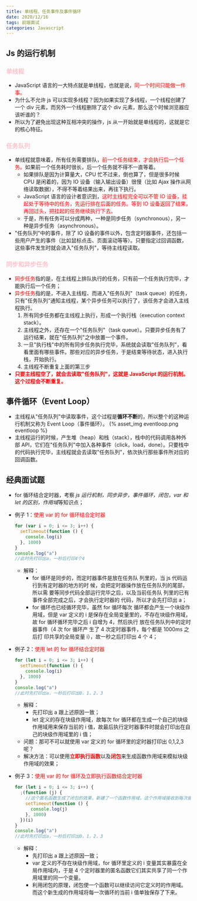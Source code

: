 ```yaml
---
title: 单线程、任务事件及事件循环
date: 2020/12/16
tags: 前端面试
categories: Javascript
---
```


## <b>Js 的运行机制</b>

### <b style="color:pink">单线程</b>

- JavaScript 语言的一大特点就是单线程，也就是说，<span style="color:red">同一个时间只能做一件事。</span>
- 为什么不允许 js 可以实现多线程？因为如果实现了多线程，一个线程创建了一个 div 元素，而另外一个线程删除了这个 div 元素，那么这个时候浏览器应该听谁的？
- 所以为了避免出现这种互相冲突的操作，js 从一开始就是单线程的，这就是它的核心特征。

### <b style="color:pink">任务队列</b>

- 单线程就意味着，所有任务需要排队，<span style="color:red">前一个任务结束，才会执行后一个任务。</span>如果前一个任务耗时很长，后一个任务就不得不一直等着。
  - 如果排队是因为计算量大，CPU 忙不过来，倒也算了，但是很多时候 CPU 是闲着的，因为 IO 设备（输入输出设备）很慢（比如 Ajax 操作从网络读取数据），不得不等着结果出来，再往下执行。
  - JavaScript 语言的设计者意识到，<span style="color:red">这时主线程完全可以不管 IO 设备，挂起处于等待中的任务，先运行排在后面的任务。等到 IO 设备返回了结果，再回过头，把挂起的任务继续执行下去。</span>
  - 于是，所有任务可以分成两种，一种是同步任务（synchronous），另一种是异步任务（asynchronous）。
- "任务队列"中的事件，除了 IO 设备的事件以外，包含定时器事件，还包括一些用户产生的事件（比如鼠标点击、页面滚动等等）。只要指定过回调函数，这些事件发生时就会进入"任务队列"，等待主线程读取。

### <b style="color:pink">同步和异步任务</b>

- <span style="color:red">同步任务</span>指的是，在主线程上排队执行的任务，只有前一个任务执行完毕，才能执行后一个任务；
- <span style="color:red">异步任务</span>指的是，不进入主线程、而进入"任务队列"（task queue）的任务，只有"任务队列"通知主线程，某个异步任务可以执行了，该任务才会进入主线程执行。
  1. 所有同步任务都在主线程上执行，形成一个执行栈（execution context stack）。
  2. 主线程之外，还存在一个"任务队列"（task queue）。只要异步任务有了运行结果，就在"任务队列"之中放置一个事件。
  3. 一旦"执行栈"中的所有同步任务执行完毕，系统就会读取"任务队列"，看看里面有哪些事件。那些对应的异步任务，于是结束等待状态，进入执行栈，开始执行。
  4. 主线程不断重复上面的第三步
- <b style="color:red">只要主线程空了，就会去读取"任务队列"，这就是 JavaScript 的运行机制。这个过程会不断重复。</b>

## <b>事件循环（Event Loop）</b>

- 主线程从"任务队列"中读取事件，这个过程是<b>循环不断</b>的，所以整个的这种运行机制又称为 Event Loop（事件循环）。
  {% asset_img eventloop.png eventloop %}
- 主线程运行的时候，产生堆（heap）和栈（stack），栈中的代码调用各种外部 API，它们在"任务队列"中加入各种事件（click，load，done）。只要栈中的代码执行完毕，主线程就会去读取"任务队列"，依次执行那些事件所对应的回调函数。

## <b>经典面试题</b>

- for 循环结合定时器，考察 <i>js 运行机制，同步异步，事件循环，闭包，var 和 let 的区别，作用域</i>等知识点；
- 例子 1：<span style="color:red;">使用 var 的 for 循环结合定时器</span>

  ```js
  for (var i = 0; i <= 3; i++) {
    setTimeout(function () {
      console.log(i)
    }, 1000)
  }
  console.log("a")
  //此时先打印出a，一秒后打印4个4
  ```

  - 解释：
    - for 循环是同步的，而定时器事件是放在任务队 列里的，当 js 代码运行到有定时器的地方的时 候，会把定时器操作放在任务队列的尾部，所以需 要等同步代码全部运行完毕之后，以及当前任务队 列里的已有事件全部完成之后，才会执行定时器的 代码，所以才会先打印出 a；
    - for 循环也已经循环完毕，虽然 for 循环每次 循环都会产生一个块级作用域，但是 var 定义的 i 是保存在全局变量里的，不存在块级作用域， 故 for 循环循环完毕之后 i 自增为 4，然后执行 放在任务队列中的定时器事件（4 次 for 循环产 生了 4 次定时器事件，每个都是 1000ms 之后打 印共享的全局变量 i），故一秒之后打印出 4 个 4；

- 例子 2：<span style="color:red;">使用 let 的 for 循环结合定时器</span>

  ```js
  for (let i = 0; i <= 3; i++) {
    setTimeout(function () {
      console.log(i)
    }, 1000)
  }
  console.log("a")
  //此时先打印出a，一秒后打印出0，1，2，3
  ```

  - 解释：
    - 先打印出 a 跟上述原因一致；
    - let 定义的存在块级作用域，故每次 for 循环都在生成一个自己的块级作用域用来保存当前的 i 值，故最后执行定时器事件时就会打印出在自己的块级作用域里的 i 值；
  - 问题：那可不可以就使用 var 定义的 for 循环里的定时器打印出 0,1,2,3 呢？
  - 解决方法：可以使用<b style="color:red">立即执行函数</b>以及<b style="color:red">闭包</b>来生成函数作用域来模拟块级作用域的效果；

- 例子 3：<span style="color:red;">使用 var 的 for 循环及立即执行函数结合定时器</span>

  ```js
  for (let i = 0; i <= 3; i++) {
    ;(function (j) {
      //这个匿名函数生成了闭包的效果，新建了一个函数作用域，这个作用域接收到每次循环的i值保存了下来，即使循环结束，闭包形成的作用域也不会被销毁
      setTimeout(function () {
        console.log(j)
      }, 1000)
    })(i)
  }
  console.log("a")
  //此时先打印出a，一秒后打印出0，1，2，3
  ```

  - 解释：
    - 先打印出 a 跟上述原因一致；
    - var 定义的不存在块级作用域，for 循环里定义的 i 变量其实暴露在全局作用域内，于是 4 个定时器里的匿名函数它们其实共享了同一个作用域里的同一个变量。
    - 利用闭包的原理，闭包使一个函数可以继续访问它定义时的作用域。而这个新生成的作用域将每一次循环的当前 i 值单独保存了下来。
